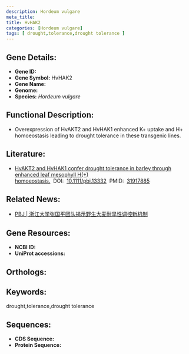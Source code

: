 ```yaml
---
description: Hordeum vulgare
meta_title:
title: HvHAK2
categories: [Hordeum vulgare]
tags: [ drought,tolerance,drought tolerance ]
---
```


## Gene Details:
- **Gene ID:**	[]()
- **Gene Symbol:** HvHAK2
- **Gene Name:** 
- **Genome:** []()
- **Species:** *Hordeum vulgare*

## Functional Description:
   - Overexpression of HvAKT2 and HvHAK1 enhanced K+ uptake and H+ homoeostasis leading to drought tolerance in these transgenic lines.

## Literature:
   - [HvAKT2 and HvHAK1 confer drought tolerance in barley through enhanced leaf mesophyll H(+) homoeostasis.]( https://onlinelibrary.wiley.com/doi/10.1111/pbi.13332)&nbsp;&nbsp;DOI:&nbsp;&nbsp;[10.1111/pbi.13332](https://onlinelibrary.wiley.com/doi/10.1111/pbi.13332)&nbsp;&nbsp;PMID:&nbsp;&nbsp;[31917885](https://pubmed.ncbi.nlm.nih.gov/31917885/)

## Related News:
   - [PBJ | 浙江大学张国平团队揭示野生大麦耐旱性调控新机制](https://mp.weixin.qq.com/s?__biz=Mzg3MDEwNDEyMg==&mid=2247486906&idx=1&sn=a1d45a6a626c87bcefd230a3a3702da6&chksm=ce93a0eff9e429f9a7f972c70442104fad034bd8574c822d387a7c519cdda3bd52b4c4bda1b0&scene=27#wechat_redirect)

## Gene Resources:
- **NCBI ID:** [](https://www.ncbi.nlm.nih.gov/gene/?term=)
- **UniProt accessions:** [](https://www.uniprot.org/uniprotkb//entry)

## Orthologs:


## Keywords:
drought,tolerance,drought tolerance

## Sequences:
- **CDS Sequence:**
- **Protein Sequence:**
